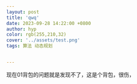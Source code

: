```yaml
---
layout: post
title: 'qwq'
date: 2023-09-28 14:22:00 +0800
author: hyp
color: rgb(255,210,32)
cover: '../assets/test.png'
tags: 算法 动态规划


---
```




现在01背包的问题就是发现不了，这是个背包，很伤，

